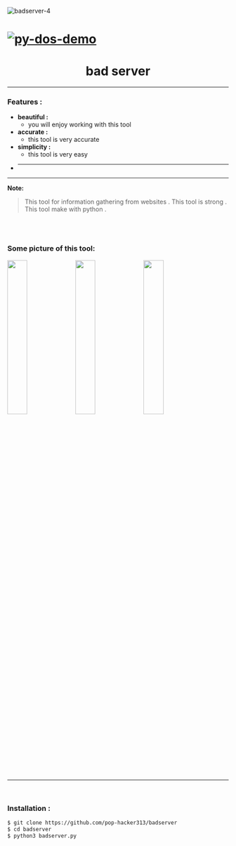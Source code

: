 ![badserver-4](https://github.com/user-attachments/assets/74d12178-4373-4f08-b11d-9665bea50047)<h1><a href="https://github.com/pop-hacker313/badserver"><img src="https://github.com/user-attachments/assets/dadaf61e-2544-470d-b3a5-7c25e002c4d9" alt="py-dos-demo"></a></h1>
<h1 align="center">bad server</h1>

<hr>

### Features :
- **beautiful :**
  - you will enjoy working with this tool
- **accurate :**
  - this tool is very accurate
- **simplicity :**
  - this tool is very easy
- ****

<hr>

**Note:**
>This tool for information gathering from websites . This tool is strong . This tool make with python .

<br>
<br>

### Some picture of this tool:
<img width="30%" src="https://github.com/user-attachments/assets/8de6268b-3df2-49d3-bace-78602a3887f1">
<!-- <img width="25%" src="https://github.com/user-attachments/assets/f414df86-61da-410e-9d56-26381a08744e"> -->
<img width="30%" src="https://github.com/user-attachments/assets/bef69cba-3f1c-41fc-b580-3ae2a77e237c">
<img width="30%" src="https://github.com/user-attachments/assets/064561e9-59f8-4452-8e32-b69843c6f4c7">
<br>
<hr>
<br>

### Installation :
```bash
$ git clone https://github.com/pop-hacker313/badserver
$ cd badserver
$ python3 badserver.py
```
